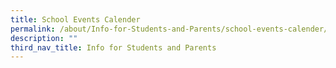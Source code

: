 ```yaml
---
title: School Events Calender
permalink: /about/Info-for-Students-and-Parents/school-events-calender/
description: ""
third_nav_title: Info for Students and Parents
---
```

